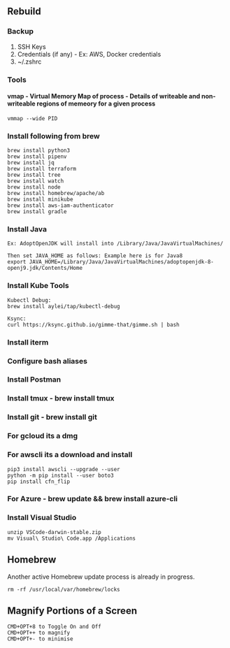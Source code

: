## Rebuild

### Backup
1. SSH Keys
2. Credentials (if any) - Ex: AWS, Docker credentials
3. ~/.zshrc

### Tools
#### vmap - Virtual Memory Map of process - Details of writeable and non-writeable regions of memeory for a given process 
```
vmmap --wide PID
```


### Install following from brew
```
brew install python3
brew install pipenv
brew install jq
brew install terraform
brew install tree
brew install watch
brew install node
brew install homebrew/apache/ab
brew install minikube
brew install aws-iam-authenticator
brew install gradle
```
### Install Java
```
Ex: AdoptOpenJDK will install into /Library/Java/JavaVirtualMachines/

Then set JAVA_HOME as follows: Example here is for Java8
export JAVA_HOME=/Library/Java/JavaVirtualMachines/adoptopenjdk-8-openj9.jdk/Contents/Home
```
### Install Kube Tools
```
Kubectl Debug:
brew install aylei/tap/kubectl-debug

Ksync:
curl https://ksync.github.io/gimme-that/gimme.sh | bash
```

### Install iterm
### Configure bash aliases
### Install Postman
### Install tmux - brew install tmux
### Install git - brew install git
### For gcloud its a dmg
### For awscli its a download and install
```
pip3 install awscli --upgrade --user
python -m pip install --user boto3
pip install cfn_flip
```
### For Azure - brew update && brew install azure-cli

### Install Visual Studio
```
unzip VSCode-darwin-stable.zip
mv Visual\ Studio\ Code.app /Applications
```


## Homebrew
Another active Homebrew update process is already in progress.
```
rm -rf /usr/local/var/homebrew/locks
```

## Magnify Portions of a Screen
```
CMD+OPT+8 to Toggle On and Off
CMD+OPT++ to magnify
CMD+OPT+- to minimise
```
